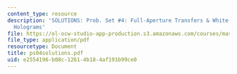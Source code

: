 ```yaml
---
content_type: resource
description: 'SOLUTIONS: Prob. Set #4: Full-Aperture Transfers & White-Light Transmission
  Holograms'
file: https://ol-ocw-studio-app-production.s3.amazonaws.com/courses/mas-450-holographic-imaging-spring-2003/e2554196b08c12614b184af191b99ce0_ps04solutions.pdf
file_type: application/pdf
resourcetype: Document
title: ps04solutions.pdf
uid: e2554196-b08c-1261-4b18-4af191b99ce0
---
```

